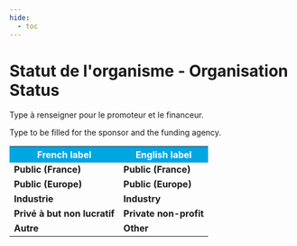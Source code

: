 ```yaml
---
hide:
  - toc
---
```


# Statut de l'organisme - Organisation Status

Type à renseigner pour le promoteur et le financeur.

Type to be filled for the sponsor and the funding agency.
<table>
  <tr BGCOLOR="#00a6e2">
    <th style="color:#FFFFFF;">French label</th>
    <th style="color:#FFFFFF;">English label</th>
  </tr>
  <tr>
    <td><b>Public (France)</b></td>
    <td><b>Public (France)</b></td>
  </tr>
    <tr>
    <td><b>Public (Europe)</b></td>
    <td><b>Public (Europe)</b></td>
  </tr>
    <tr>
    <td><b>Industrie</b></td>
    <td><b>Industry</b></td>
  </tr>
    <tr>
    <td><b>Privé à but non lucratif</b></td>
    <td><b>Private non-profit</b></td>
  </tr>
    <tr>
    <td><b>Autre</b></td>
    <td><b>Other</b></td>
  </tr>
  </table>